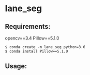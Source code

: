 # lane_seg
## Requirements:
opencv==3.4
Pillow==5.1.0
```
$ conda create -n lane_seg python=3.6
$ conda install Pillow==5.1.0
```
## Usage:
```

```

